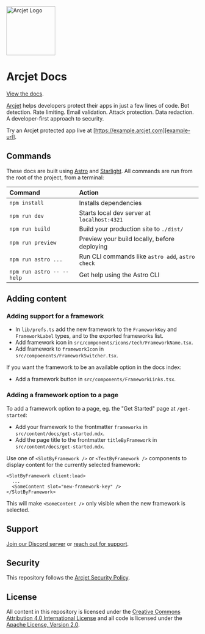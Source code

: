 <a href="https://arcjet.com" target="_arcjet-home">
  <picture>
    <source media="(prefers-color-scheme: dark)" srcset="https://arcjet.com/logo/arcjet-dark-lockup-voyage-horizontal.svg">
    <img src="https://arcjet.com/logo/arcjet-light-lockup-voyage-horizontal.svg" alt="Arcjet Logo" height="128" width="auto">
  </picture>
</a>

# Arcjet Docs

[View the docs](docs).

[Arcjet][arcjet] helps developers protect their apps in just a few lines of
code. Bot detection. Rate limiting. Email validation. Attack protection. Data
redaction. A developer-first approach to security.

Try an Arcjet protected app live at [https://example.arcjet.com][example-url].

## Commands

These docs are built using [Astro][astro] and [Starlight][starlight]. All commands are run from the
root of the project, from a terminal:

| Command                   | Action                                           |
| :------------------------ | :----------------------------------------------- |
| `npm install`             | Installs dependencies                            |
| `npm run dev`             | Starts local dev server at `localhost:4321`      |
| `npm run build`           | Build your production site to `./dist/`          |
| `npm run preview`         | Preview your build locally, before deploying     |
| `npm run astro ...`       | Run CLI commands like `astro add`, `astro check` |
| `npm run astro -- --help` | Get help using the Astro CLI                     |

## Adding content

### Adding support for a framework

- In `lib/prefs.ts` add the new framework to the `FrameworkKey` and `FrameworkLabel` types, and to the exported frameworks list.
- Add framework icon in `src/components/icons/tech/FrameworkName.tsx`.
- Add framework to `frameworkIcon` in `src/compoenents/FrameworkSwitcher.tsx`.

If you want the framework to be an available option in the docs index:

- Add a framework button in `src/components/FrameworkLinks.tsx`.

### Adding a framework option to a page

To add a framework option to a page, eg. the "Get Started" page at `/get-started`:

- Add your framework to the frontmatter `frameworks` in `src/content/docs/get-started.mdx`.
- Add the page title to the frontmatter `titleByFramework` in `src/content/docs/get-started.mdx`.

Use one of
`<SlotByFramework />` or `<TextByFramework />` components to display content for the currently selected framework:

```mdx
<SlotByFramework client:load>
  ...
  <SomeContent slot="new-framework-key" />
</SlotByFramework>
```

This will make `<SomeContent />` only visible when the new framework is selected.

## Support

[Join our Discord server][discord-invite] or [reach out for support][support].

## Security

This repository follows the [Arcjet Security Policy][arcjet-security].

## License

All content in this repository is licensed under the [Creative Commons
Attribution 4.0 International License](./LICENSE) and all code is licensed under
the [Apache License, Version 2.0](./LICENSE-CODE).

[arcjet]: https://arcjet.com
[astro]: https://astro.build
[starlight]: https://starlight.astro.build
[arcjet-security]: https://docs.arcjet.com/security
[example-url]: https://example.arcjet.com
[discord-invite]: https://arcjet.com/discord
[support]: https://docs.arcjet.com/support
